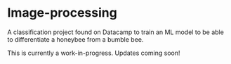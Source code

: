 # Image-processing
A classification project found on Datacamp to train an ML model to be able to differentiate a honeybee from a bumble bee.

This is currently a work-in-progress. Updates coming soon!

